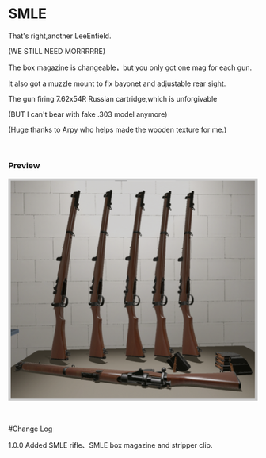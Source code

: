 # SMLE

That's right,another LeeEnfield.

(WE STILL NEED MORRRRRE)

The box magazine is changeable，but you only got one mag for each gun.

It also got a muzzle mount to fix bayonet and adjustable rear sight.

The gun firing 7.62x54R Russian cartridge,which is unforgivable

(BUT I can't bear with fake .303 model anymore)

(Huge thanks to Arpy who helps made the wooden texture for me.)

&nbsp;

### Preview
![Alt Text](https://github.com/JerryAr-Offline/SMLE/blob/main/IMGs/view.png)

&nbsp;

#Change Log

1.0.0 Added SMLE rifle、SMLE box magazine and stripper clip.
